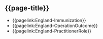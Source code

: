 ## {{page-title}}

- {{pagelink:England-Immunization}} 
- {{pagelink:England-OperationOutcome}} 
- {{pagelink:England-PractitionerRole}} 

